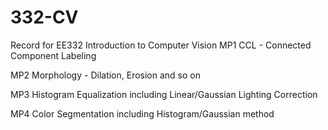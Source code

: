 # 332-CV
Record for EE332 Introduction to Computer Vision
MP1 CCL - Connected Component Labeling

MP2 Morphology - Dilation, Erosion and so on

MP3 Histogram Equalization including Linear/Gaussian Lighting Correction

MP4 Color Segmentation including Histogram/Gaussian method

